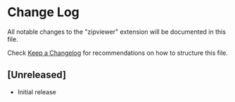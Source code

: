 # Change Log

All notable changes to the "zipviewer" extension will be documented in this file.

Check [Keep a Changelog](http://keepachangelog.com/) for recommendations on how to structure this file.

## [Unreleased]

- Initial release
